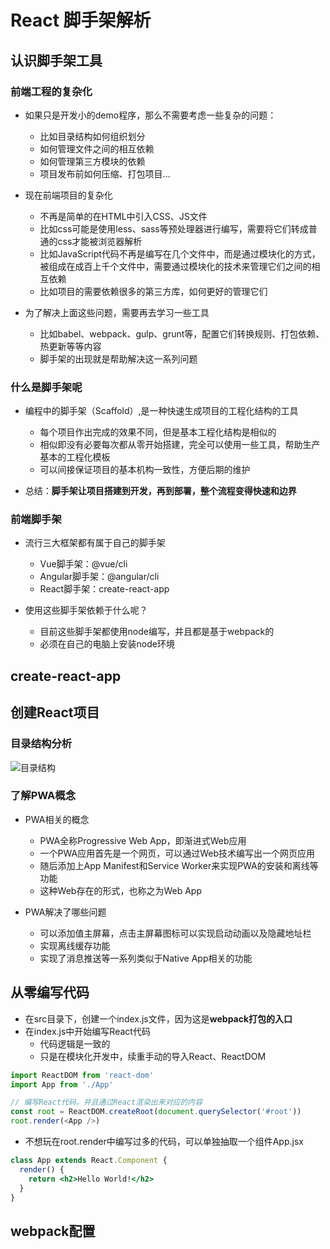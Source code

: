 # React 脚手架解析

## 认识脚手架工具

### 前端工程的复杂化

- 如果只是开发小的demo程序，那么不需要考虑一些复杂的问题：
  - 比如目录结构如何组织划分
  - 如何管理文件之间的相互依赖
  - 如何管理第三方模块的依赖
  - 项目发布前如何压缩、打包项目...

- 现在前端项目的复杂化
  - 不再是简单的在HTML中引入CSS、JS文件
  - 比如css可能是使用less、sass等预处理器进行编写，需要将它们转成普通的css才能被浏览器解析
  - 比如JavaScript代码不再是编写在几个文件中，而是通过模块化的方式，被组成在成百上千个文件中，需要通过模块化的技术来管理它们之间的相互依赖
  - 比如项目的需要依赖很多的第三方库，如何更好的管理它们

- 为了解决上面这些问题，需要再去学习一些工具
  - 比如babel、webpack、gulp、grunt等，配置它们转换规则、打包依赖、热更新等等内容
  - 脚手架的出现就是帮助解决这一系列问题

### 什么是脚手架呢

- 编程中的脚手架（Scaffold）,是一种快速生成项目的工程化结构的工具
  - 每个项目作出完成的效果不同，但是基本工程化结构是相似的
  - 相似即没有必要每次都从零开始搭建，完全可以使用一些工具，帮助生产基本的工程化模板
  - 可以间接保证项目的基本机构一致性，方便后期的维护

- 总结：**脚手架让项目搭建到开发，再到部署，整个流程变得快速和边界**

### 前端脚手架

- 流行三大框架都有属于自己的脚手架
  - Vue脚手架：@vue/cli
  - Angular脚手架：@angular/cli
  - React脚手架：create-react-app

- 使用这些脚手架依赖于什么呢？
  - 目前这些脚手架都使用node编写，并且都是基于webpack的
  - 必须在自己的电脑上安装node环境

## create-react-app

## 创建React项目

### 目录结构分析

![目录结构](https://gitee.com/edward_west/image-store/raw/master/study-frontend/react/learn-react/react-project-contents.png)

### 了解PWA概念

- PWA相关的概念
  - PWA全称Progressive Web App，即渐进式Web应用
  - 一个PWA应用首先是一个网页，可以通过Web技术编写出一个网页应用
  - 随后添加上App Manifest和Service Worker来实现PWA的安装和离线等功能
  - 这种Web存在的形式，也称之为Web App

- PWA解决了哪些问题
  - 可以添加值主屏幕，点击主屏幕图标可以实现启动动画以及隐藏地址栏
  - 实现离线缓存功能
  - 实现了消息推送等一系列类似于Native App相关的功能

## 从零编写代码

- 在src目录下，创建一个index.js文件，因为这是**webpack打包的入口**
- 在index.js中开始编写React代码
  - 代码逻辑是一致的
  - 只是在模块化开发中，续重手动的导入React、ReactDOM

```js
import ReactDOM from 'react-dom'
import App from './App'

// 编写React代码，并且通过React渲染出来对应的内容
const root = ReactDOM.createRoot(document.querySelector('#root'))
root.render(<App />)
```

- 不想玩在root.render中编写过多的代码，可以单独抽取一个组件App.jsx

```jsx
class App extends React.Component {
  render() {
    return <h2>Hello World!</h2>
  }
}
```

## webpack配置
